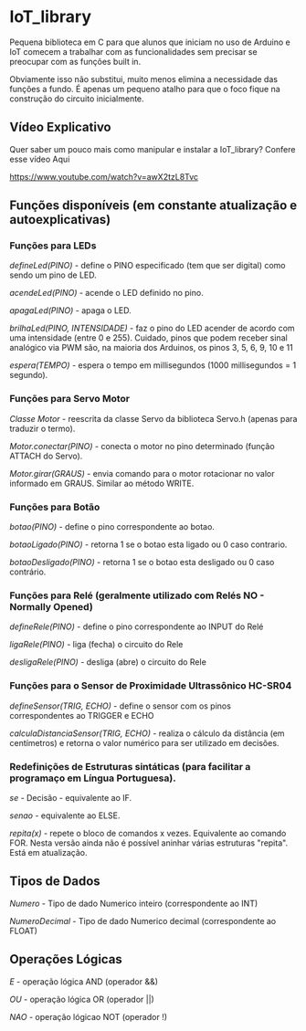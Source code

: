 # IoT_library
Pequena biblioteca em C para que alunos que iniciam no uso de Arduino e IoT comecem a trabalhar com as funcionalidades sem precisar se preocupar com as funções built in.

Obviamente isso não substitui, muito menos elimina a necessidade das funções a fundo. É apenas um pequeno atalho para que o foco fique na construção do circuito inicialmente.

## Vídeo Explicativo
Quer saber um pouco mais como manipular e instalar a IoT_library? Confere esse vídeo Aqui

https://www.youtube.com/watch?v=awX2tzL8Tvc

## Funções disponíveis (em constante atualização e autoexplicativas)

### Funções para LEDs

*defineLed(PINO)* - define o PINO especificado (tem que ser digital) como sendo um pino de LED.

*acendeLed(PINO)* - acende o LED definido no pino.

*apagaLed(PINO)* - apaga o LED.

*brilhaLed(PINO, INTENSIDADE)* - faz o pino do LED acender de acordo com uma intensidade (entre 0 e 255). Cuidado, pinos que podem receber sinal analógico via PWM são, na maioria dos Arduinos, os pinos 3, 5, 6, 9, 10 e 11

*espera(TEMPO)* - espera o tempo em millisegundos (1000 millisegundos = 1 segundo).

### Funções para Servo Motor

*Classe Motor* - reescrita da classe Servo da biblioteca Servo.h (apenas para traduzir o termo).

*Motor.conectar(PINO)* - conecta o motor no pino determinado (função ATTACH do Servo).

*Motor.girar(GRAUS)* - envia comando para o motor rotacionar no valor informado em GRAUS. Similar ao método WRITE.

### Funções para Botão

*botao(PINO)* - define o pino correspondente ao botao.

*botaoLigado(PINO)* - retorna 1 se o botao esta ligado ou 0 caso contrario.

*botaoDesligado(PINO)* - retorna 1 se o botao esta desligado ou 0 caso contrário.

### Funções para Relé (geralmente utilizado com Relés NO - Normally Opened)

*defineRele(PINO)* - define o pino correspondente ao INPUT do Relé

*ligaRele(PINO)* - liga (fecha) o circuito do Rele

*desligaRele(PINO)* - desliga (abre) o circuito do Rele

### Funções para o Sensor de Proximidade Ultrassônico HC-SR04

*defineSensor(TRIG, ECHO)* - define o sensor com os pinos correspondentes ao TRIGGER e ECHO

*calculaDistanciaSensor(TRIG, ECHO)* - realiza o cálculo da distância (em centímetros) e retorna o valor numérico para ser utilizado em decisões.

### Redefinições de Estruturas sintáticas (para facilitar a programaço em Língua Portuguesa).

*se* - Decisão - equivalente ao IF.

*senao* - equivalente ao ELSE.

*repita(x)* - repete o bloco de comandos x vezes. Equivalente ao comando FOR. Nesta versão ainda não é possível aninhar várias estruturas "repita". Está em atualização.

## Tipos de Dados

*Numero* - Tipo de dado Numerico inteiro (correspondente ao INT)

*NumeroDecimal* - Tipo de dado Numerico decimal (correspondente ao FLOAT)

## Operações Lógicas

*E* - operação lógica AND (operador &&)

*OU* - operação lógica OR (operador ||)

*NAO* - operação lógicao NOT (operador !)

